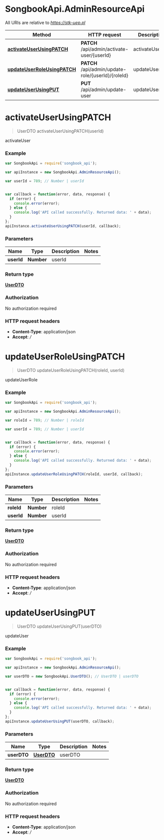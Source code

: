 # SongbookApi.AdminResourceApi

All URIs are relative to *https://stk-uep.pl*

Method | HTTP request | Description
------------- | ------------- | -------------
[**activateUserUsingPATCH**](AdminResourceApi.md#activateUserUsingPATCH) | **PATCH** /api/admin/activate-user/{userId} | activateUser
[**updateUserRoleUsingPATCH**](AdminResourceApi.md#updateUserRoleUsingPATCH) | **PATCH** /api/admin/update-role/{userId}/{roleId} | updateUserRole
[**updateUserUsingPUT**](AdminResourceApi.md#updateUserUsingPUT) | **PUT** /api/admin/update-user | updateUser


<a name="activateUserUsingPATCH"></a>
# **activateUserUsingPATCH**
> UserDTO activateUserUsingPATCH(userId)

activateUser

### Example
```javascript
var SongbookApi = require('songbook_api');

var apiInstance = new SongbookApi.AdminResourceApi();

var userId = 789; // Number | userId


var callback = function(error, data, response) {
  if (error) {
    console.error(error);
  } else {
    console.log('API called successfully. Returned data: ' + data);
  }
};
apiInstance.activateUserUsingPATCH(userId, callback);
```

### Parameters

Name | Type | Description  | Notes
------------- | ------------- | ------------- | -------------
 **userId** | **Number**| userId | 

### Return type

[**UserDTO**](UserDTO.md)

### Authorization

No authorization required

### HTTP request headers

 - **Content-Type**: application/json
 - **Accept**: */*

<a name="updateUserRoleUsingPATCH"></a>
# **updateUserRoleUsingPATCH**
> UserDTO updateUserRoleUsingPATCH(roleId, userId)

updateUserRole

### Example
```javascript
var SongbookApi = require('songbook_api');

var apiInstance = new SongbookApi.AdminResourceApi();

var roleId = 789; // Number | roleId

var userId = 789; // Number | userId


var callback = function(error, data, response) {
  if (error) {
    console.error(error);
  } else {
    console.log('API called successfully. Returned data: ' + data);
  }
};
apiInstance.updateUserRoleUsingPATCH(roleId, userId, callback);
```

### Parameters

Name | Type | Description  | Notes
------------- | ------------- | ------------- | -------------
 **roleId** | **Number**| roleId | 
 **userId** | **Number**| userId | 

### Return type

[**UserDTO**](UserDTO.md)

### Authorization

No authorization required

### HTTP request headers

 - **Content-Type**: application/json
 - **Accept**: */*

<a name="updateUserUsingPUT"></a>
# **updateUserUsingPUT**
> UserDTO updateUserUsingPUT(userDTO)

updateUser

### Example
```javascript
var SongbookApi = require('songbook_api');

var apiInstance = new SongbookApi.AdminResourceApi();

var userDTO = new SongbookApi.UserDTO(); // UserDTO | userDTO


var callback = function(error, data, response) {
  if (error) {
    console.error(error);
  } else {
    console.log('API called successfully. Returned data: ' + data);
  }
};
apiInstance.updateUserUsingPUT(userDTO, callback);
```

### Parameters

Name | Type | Description  | Notes
------------- | ------------- | ------------- | -------------
 **userDTO** | [**UserDTO**](UserDTO.md)| userDTO | 

### Return type

[**UserDTO**](UserDTO.md)

### Authorization

No authorization required

### HTTP request headers

 - **Content-Type**: application/json
 - **Accept**: */*

